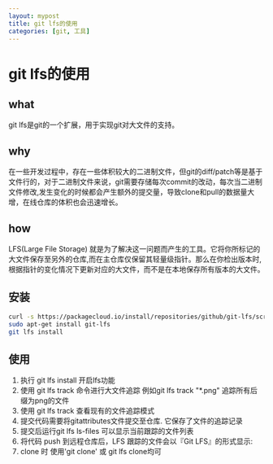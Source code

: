 ```yaml
---
layout: mypost
title: git lfs的使用
categories: [git, 工具]
---
```


# git lfs的使用

## what
git lfs是git的一个扩展，用于实现git对大文件的支持。

## why
在一些开发过程中，存在一些体积较大的二进制文件，但git的diff/patch等是基于文件行的，对于二进制文件来说，git需要存储每次commit的改动，每次当二进制文件修改,发生变化的时候都会产生额外的提交量，导致clone和pull的数据量大增，在线仓库的体积也会迅速增长。

## how
LFS(Large File Storage) 就是为了解决这一问题而产生的工具。它将你所标记的大文件保存至另外的仓库,而在主仓库仅保留其轻量级指针。那么在你检出版本时,根据指针的变化情况下更新对应的大文件，而不是在本地保存所有版本的大文件。

## 安装
```bash
curl -s https://packagecloud.io/install/repositories/github/git-lfs/script.deb.sh | sudo bash
sudo apt-get install git-lfs
git lfs install
```

## 使用
1. 执行 git lfs install 开启lfs功能
2. 使用 git lfs track 命令进行大文件追踪 例如git lfs track "*.png" 追踪所有后缀为png的文件
3. 使用 git lfs track 查看现有的文件追踪模式
4. 提交代码需要将gitattributes文件提交至仓库. 它保存了文件的追踪记录
5. 提交后运行git lfs ls-files 可以显示当前跟踪的文件列表
6. 将代码 push 到远程仓库后，LFS 跟踪的文件会以『Git LFS』的形式显示:
7. clone 时 使用'git clone' 或 git lfs clone均可
